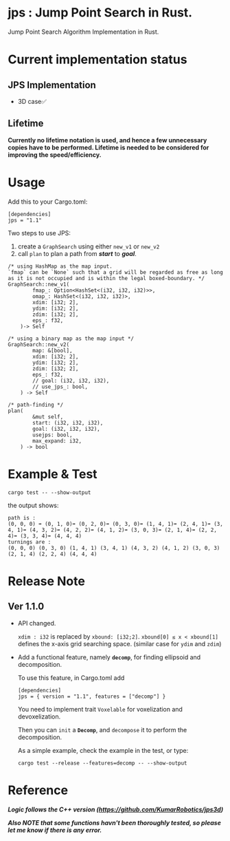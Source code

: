 # jps : Jump Point Search in Rust.
Jump Point Search Algorithm Implementation in Rust.


# Current implementation status

## JPS Implementation
* 3D case✅ 
## Lifetime 
**Currently no lifetime notation is used, and hence a few unnecessary copies have to be performed. Lifetime is needed to be considered for improving the speed/efficiency.**

# Usage
Add this to your Cargo.toml:
```
[dependencies]
jps = "1.1"
```
Two steps to use JPS: 
1) create a `GraphSearch` using either `new_v1` or `new_v2` 
2) call `plan` to plan a path from ***start*** to ***goal***.
```
/* using HashMap as the map input.
`fmap` can be `None` such that a grid will be regarded as free as long as it is not occupied and is within the legal boxed-boundary. */
GraphSearch::new_v1(
        fmap_: Option<HashSet<(i32, i32, i32)>>,
        omap_: HashSet<(i32, i32, i32)>,
        xdim: [i32; 2],
        ydim: [i32; 2],
        zdim: [i32; 2],
        eps_: f32,
    )-> Self

/* using a binary map as the map input */
GraphSearch::new_v2(
        map: &[bool],
        xdim: [i32; 2],
        ydim: [i32; 2],
        zdim: [i32; 2],
        eps_: f32,
        // goal: (i32, i32, i32),
        // use_jps_: bool,
    ) -> Self

/* path-finding */
plan(
        &mut self,
        start: (i32, i32, i32),
        goal: (i32, i32, i32),
        usejps: bool,
        max_expand: i32,
    ) -> bool
```
# Example & Test
```
cargo test -- --show-output
```
the output shows:
```
path is :
(0, 0, 0) ➡ (0, 1, 0)➡ (0, 2, 0)➡ (0, 3, 0)➡ (1, 4, 1)➡ (2, 4, 1)➡ (3, 4, 1)➡ (4, 3, 2)➡ (4, 2, 2)➡ (4, 1, 2)➡ (3, 0, 3)➡ (2, 1, 4)➡ (2, 2, 4)➡ (3, 3, 4)➡ (4, 4, 4)
turnings are :
(0, 0, 0) (0, 3, 0) (1, 4, 1) (3, 4, 1) (4, 3, 2) (4, 1, 2) (3, 0, 3) (2, 1, 4) (2, 2, 4) (4, 4, 4)
```
# Release Note
## Ver 1.1.0
- API changed. 

    `xdim : i32` is replaced by `xbound: [i32;2]`. `xbound[0] ≤ x < xbound[1]` defines the x-axis grid searching space. (similar case for `ydim` and `zdim`)
- Add a functional feature, namely **`decomp`**, for finding ellipsoid and decomposition.

    To use this feature, in Cargo.toml add
    ```
    [dependencies]
    jps = { version = "1.1", features = ["decomp"] }
    ```
    You need to implement trait `Voxelable` for voxelization and devoxelization. 
    
    Then you can `init` a **`Decomp`**, and `decompose` it to perform the decomposition. 

    As a simple example, check the example in the test, or type:
    ```
    cargo test --release --features=decomp -- --show-output
    ```


# Reference

***Logic follows the C++ version (https://github.com/KumarRobotics/jps3d)***

***Also NOTE that some functions havn't been thoroughly tested, so please let me know if there is any error.***


